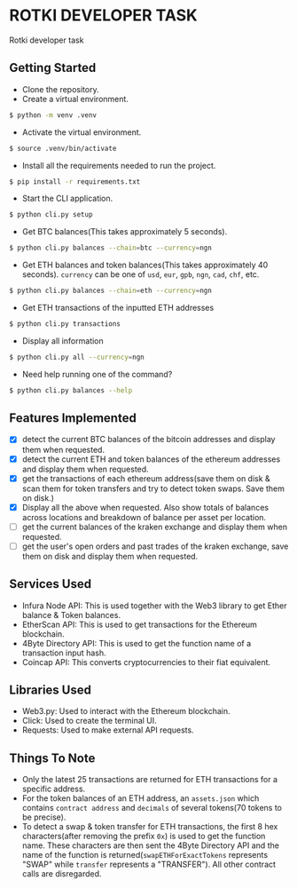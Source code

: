 # ROTKI DEVELOPER TASK
Rotki developer task

## Getting Started
- Clone the repository.
- Create a virtual environment.
```sh
$ python -m venv .venv
```
- Activate the virtual environment.
```sh
$ source .venv/bin/activate
```

- Install all the requirements needed to run the project.
```sh
$ pip install -r requirements.txt
```

- Start the CLI application.
```sh
$ python cli.py setup
```

- Get BTC balances(This takes approximately 5 seconds).
```sh
$ python cli.py balances --chain=btc --currency=ngn
```

- Get ETH balances and token balances(This takes approximately 40 seconds). `currency` can be one of `usd`, `eur`, `gpb`, `ngn`, `cad`, `chf`, etc.
```sh
$ python cli.py balances --chain=eth --currency=ngn
```

- Get ETH transactions of the inputted ETH addresses
```sh
$ python cli.py transactions
```

- Display all information
```sh
$ python cli.py all --currency=ngn
```

- Need help running one of the command?
```sh
$ python cli.py balances --help
```
## Features Implemented

- [x] detect the current BTC balances of the bitcoin addresses and display them when requested.
- [x] detect the current ETH and token balances of the ethereum addresses and display them when requested.
- [x] get the transactions of each ethereum address(save them on disk & scan them for token transfers and try to detect token swaps. Save them on disk.)
- [x] Display all the above when requested. Also show totals of balances across locations and breakdown of balance per asset per location.
- [ ] get the current balances of the kraken exchange and display them when requested.
- [ ] get the user's open orders and past trades of the kraken exchange, save them on disk and display them when requested.
## Services Used
- Infura Node API: This is used together with the Web3 library to get Ether balance & Token balances.
- EtherScan API: This is used to get transactions for the Ethereum blockchain.
- 4Byte Directory API: This is used to get the function name of a transaction input hash.
- Coincap API: This converts cryptocurrencies to their fiat equivalent.

## Libraries Used
- Web3.py: Used to interact with the Ethereum blockchain.
- Click: Used to create the terminal UI.
- Requests: Used to make external API requests.

## Things To Note
- Only the latest 25 transactions are returned for ETH transactions for a specific address.
- For the token balances of an ETH address, an `assets.json` which contains `contract address` and `decimals` of several tokens(70 tokens to be precise).
- To detect a swap & token transfer for ETH transactions, the first 8 hex characters(after removing the prefix `0x`) is used to get the function name. These characters are then sent the 4Byte Directory API and the name of the function is returned(`swapETHForExactTokens` represents "SWAP" while `transfer` represents a "TRANSFER"). All other contract calls are disregarded.
